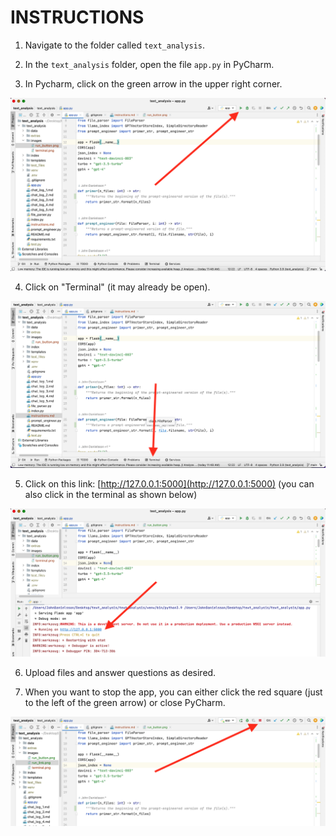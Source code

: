 # INSTRUCTIONS

1) Navigate to the folder called ```text_analysis```.

2) In the ```text_analysis``` folder, open the file ```app.py``` in PyCharm.

3) In Pycharm, click on the green arrow in the upper right corner.

<img src="./images/run_button.png" height="auto">

4) Click on "Terminal" (it may already be open).

<img src="./images/terminal.png" height="auto">

5) Click on this link: [http://127.0.0.1:5000](http://127.0.0.1:5000) (you can also click in the terminal as shown below)

<img src="./images/run_link.png" height="auto">

6) Upload files and answer questions as desired.

7) When you want to stop the app, you can either click the red square (just to the left of the green arrow) or close PyCharm.

<img src="./images/stop_button.png" height="auto">